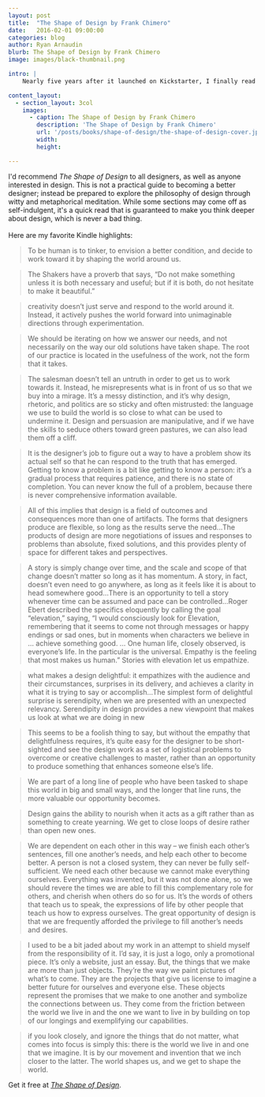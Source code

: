 ```yaml
---
layout: post
title:  "The Shape of Design by Frank Chimero"
date:   2016-02-01 09:00:00
categories: blog
author: Ryan Arnaudin
blurb: The Shape of Design by Frank Chimero
image: images/black-thumbnail.png

intro: | 
    Nearly five years after it launched on Kickstarter, I finally read [Frank Chimero's](https://twitter.com/frank_chimero) excellent design handbook, *[The Shape of Design](http://www.shapeofdesignbook.com/)*. The Kickstarter hardcover edition looks to be beautifully crafted, so if you can [get your hands on that](http://amzn.to/1nLN6WW) it would be the recommended way to go. If not, do as I did and grab the **free** ebook from Frank's site. 

content_layout:
  - section_layout: 3col
    images:
      - caption: The Shape of Design by Frank Chimero
        description: 'The Shape of Design by Frank Chimero'
        url: '/posts/books/shape-of-design/the-shape-of-design-cover.jpg'
        width:
        height: 

---
```

I'd recommend _The Shape of Design_ to all designers, as well as anyone interested in design. This is not a practical guide to becoming a better designer; instead be prepared to explore the philosophy of design through witty and metaphorical meditation. While some sections may come off as self-indulgent, it's a quick read that is guaranteed to make you think deeper about design, which is never a bad thing. 
<br><br>
Here are my favorite Kindle highlights:
> To be human is to tinker, to envision a better condition, and decide to work toward it by shaping the world around us.

> The Shakers have a proverb that says, “Do not make something unless it is both necessary and useful; but if it is both, do not hesitate to make it beautiful.”

> creativity doesn’t just serve and respond to the world around it. Instead, it actively pushes the world forward into unimaginable directions through experimentation.

> We should be iterating on how we answer our needs, and not necessarily on the way our old solutions have taken shape. The root of our practice is located in the usefulness of the work, not the form that it takes.

> The salesman doesn’t tell an untruth in order to get us to work towards it. Instead, he misrepresents what is in front of us so that we buy into a mirage. It’s a messy distinction, and it’s why design, rhetoric, and politics are so sticky and often mistrusted: the language we use to build the world is so close to what can be used to undermine it. Design and persuasion are manipulative, and if we have the skills to seduce others toward green pastures, we can also lead them off a cliff.

> It is the designer’s job to figure out a way to have a problem show its actual self so that he can respond to the truth that has emerged. Getting to know a problem is a bit like getting to know a person: it’s a gradual process that requires patience, and there is no state of completion. You can never know the full of a problem, because there is never comprehensive information available.

> All of this implies that design is a field of outcomes and consequences more than one of artifacts. The forms that designers produce are flexible, so long as the results serve the need...The products of design are more negotiations of issues and responses to problems than absolute, fixed solutions, and this provides plenty of space for different takes and perspectives.

> A story is simply change over time, and the scale and scope of that change doesn’t matter so long as it has momentum. A story, in fact, doesn’t even need to go anywhere, as long as it feels like it is about to head somewhere good...There is an opportunity to tell a story whenever time can be assumed and pace can be controlled...Roger Ebert described the specifics eloquently by calling the goal “elevation,” saying, “I would consciously look for Elevation, remembering that it seems to come not through messages or happy endings or sad ones, but in moments when characters we believe in … achieve something good. … One human life, closely observed, is everyone’s life. In the particular is the universal. Empathy is the feeling that most makes us human.” Stories with elevation let us empathize.

> what makes a design delightful: it empathizes with the audience and their circumstances, surprises in its delivery, and achieves a clarity in what it is trying to say or accomplish...The simplest form of delightful surprise is serendipity, when we are presented with an unexpected relevancy. Serendipity in design provides a new viewpoint that makes us look at what we are doing in new

> This seems to be a foolish thing to say, but without the empathy that delightfulness requires, it’s quite easy for the designer to be short-sighted and see the design work as a set of logistical problems to overcome or creative challenges to master, rather than an opportunity to produce something that enhances someone else’s life.

> We are part of a long line of people who have been tasked to shape this world in big and small ways, and the longer that line runs, the more valuable our opportunity becomes.

> Design gains the ability to nourish when it acts as a gift rather than as something to create yearning. We get to close loops of desire rather than open new ones.

> We are dependent on each other in this way – we finish each other’s sentences, fill one another’s needs, and help each other to become better. A person is not a closed system, they can never be fully self-sufficient. We need each other because we cannot make everything ourselves. Everything was invented, but it was not done alone, so we should revere the times we are able to fill this complementary role for others, and cherish when others do so for us. It’s the words of others that teach us to speak, the expressions of life by other people that teach us how to express ourselves. The great opportunity of design is that we are frequently afforded the privilege to fill another’s needs and desires.

> I used to be a bit jaded about my work in an attempt to shield myself from the responsibility of it. I’d say, it is just a logo, only a promotional piece. It’s only a website, just an essay. But, the things that we make are more than just objects. They’re the way we paint pictures of what’s to come. They are the projects that give us license to imagine a better future for ourselves and everyone else. These objects represent the promises that we make to one another and symbolize the connections between us. They come from the friction between the world we live in and the one we want to live in by building on top of our longings and exemplifying our capabilities.

> if you look closely, and ignore the things that do not matter, what comes into focus is simply this: there is the world we live in and one that we imagine. It is by our movement and invention that we inch closer to the latter. The world shapes us, and we get to shape the world.

Get it free at *[The Shape of Design](http://www.shapeofdesignbook.com/)*.